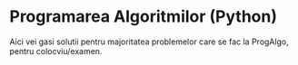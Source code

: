 # Programarea Algoritmilor (Python)

Aici vei gasi solutii pentru majoritatea problemelor care se fac la ProgAlgo, pentru colocviu/examen.
